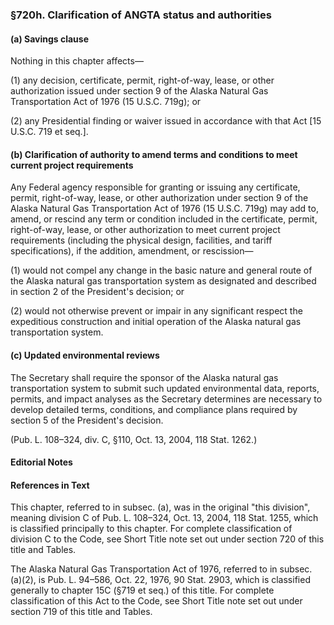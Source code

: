 ### §720h. Clarification of ANGTA status and authorities ###

#### (a) Savings clause ####

Nothing in this chapter affects—

(1) any decision, certificate, permit, right-of-way, lease, or other authorization issued under section 9 of the Alaska Natural Gas Transportation Act of 1976 (15 U.S.C. 719g); or

(2) any Presidential finding or waiver issued in accordance with that Act [15 U.S.C. 719 et seq.].

#### (b) Clarification of authority to amend terms and conditions to meet current project requirements ####

Any Federal agency responsible for granting or issuing any certificate, permit, right-of-way, lease, or other authorization under section 9 of the Alaska Natural Gas Transportation Act of 1976 (15 U.S.C. 719g) may add to, amend, or rescind any term or condition included in the certificate, permit, right-of-way, lease, or other authorization to meet current project requirements (including the physical design, facilities, and tariff specifications), if the addition, amendment, or rescission—

(1) would not compel any change in the basic nature and general route of the Alaska natural gas transportation system as designated and described in section 2 of the President's decision; or

(2) would not otherwise prevent or impair in any significant respect the expeditious construction and initial operation of the Alaska natural gas transportation system.

#### (c) Updated environmental reviews ####

The Secretary shall require the sponsor of the Alaska natural gas transportation system to submit such updated environmental data, reports, permits, and impact analyses as the Secretary determines are necessary to develop detailed terms, conditions, and compliance plans required by section 5 of the President's decision.

(Pub. L. 108–324, div. C, §110, Oct. 13, 2004, 118 Stat. 1262.)

#### **Editorial Notes** ####

#### References in Text ####

This chapter, referred to in subsec. (a), was in the original "this division", meaning division C of Pub. L. 108–324, Oct. 13, 2004, 118 Stat. 1255, which is classified principally to this chapter. For complete classification of division C to the Code, see Short Title note set out under section 720 of this title and Tables.

The Alaska Natural Gas Transportation Act of 1976, referred to in subsec. (a)(2), is Pub. L. 94–586, Oct. 22, 1976, 90 Stat. 2903, which is classified generally to chapter 15C (§719 et seq.) of this title. For complete classification of this Act to the Code, see Short Title note set out under section 719 of this title and Tables.